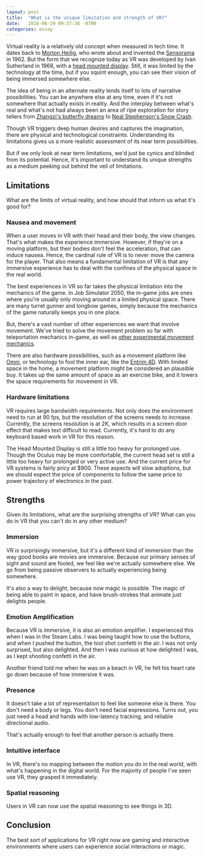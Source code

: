 ```yaml
---
layout: post
title:  "What is the unique limitation and strength of VR?"
date:   2016-06-29 09:37:36 -0700
categories: essay
---
```


Virtual reality is a relatively old concept when measured in tech time. It
dates back to [Morton Heilig][heilig], who wrote about and invented the [Sensorama][sensorama]
in 1962. But the form that we recognize today as VR was developed by
Ivan Sutherland in 1968, with a [head mounted display][sword-of-damocles].
Still, it was limited by the technology at the time, but if you squint enough,
you can see their vision of being immersed somewhere else.

The idea of being in an alternate reality lends itself to lots of narrative
possibilities. You can be anywhere else at any time, even if it's not somewhere
that actually exists in reality. And the interplay between what's real and what's
not had always been an area of ripe exploration for story tellers from
[Zhangzi's butterfly dreams][butterfly-dream] to
[Neal Stephenson's Snow Crash][snow-crash].

Though VR triggers deep human desires and captures the imagination, there are
physical and technological constraints. Understanding its limitations gives us
a more realistic assessment of its near term possibilities.

But if we only look at near term limitations, we'd just be cynics and blinded from
its potential. Hence, it's important to understand its unique strengths as a
medium peeking out behind the veil of limitations.

## Limitations

What are the limits of virtual reality, and how should that inform us what it's
good for?

### Nausea and movement

When a user moves in VR with their head and their body, the view changes. That's
what makes the experience immersive. However, if they're on a moving platform,
but their bodies don't feel the acceleration, that can induce nausea. Hence,
the cardinal rule of VR is to never move the camera for the player.
That also means a fundamental limitation of VR is that any immersive experience
has to deal with the confines of the physical space in the real world.

The best experiences in VR so far takes the physical limitation into the mechanics
of the game. In Job Simulator 2050, the in-game jobs are ones where you're usually only
moving around in a limited physical space. There are many turret gunner and longbow
games, simply because the mechanics of the game naturally keeps you in one place.

But, there's a vast number of other experiences we want that involve movement.
We've tried to solve the movement problem so far with teleportation mechanics in-game,
as well as [other experimental movement mechanics][controlling-movement-in-vr].

There are also hardware possibilities, such as a movement platform like [Omni][omni],
or technology to fool the inner ear, like the [Entrim 4D][entrim-4d]. With limited
space in the home, a movement platform might be considered an plausible buy.
It takes up the same amount of space as an exercise bike, and it lowers the
space requirements for movement in VR.

### Hardware limitations

VR requires large bandwidth requirements. Not only does the environment need to
run at 90 fps, but the resolution of the screens needs to increase. Currently,
the screens resolution is at 2K, which results in a screen door effect that
makes text difficult to read. Currently, it's hard to do any keyboard based
work in VR for this reason.

The Head Mounted Display is still a little too heavy for prolonged use. Though
the Oculus may be more comfortable, the current head set is still a little too
heavy for prolonged or very active use. And the current price for VR systems is
fairly pricy at $900. These aspects will slow adoptions,
but we should expect the price of components to follow the same price to power
trajectory of electronics in the past.

## Strengths

Given its limitations, what are the surprising strengths of VR? What can you do
in VR that you can't do in any other medium?

### Immersion

VR is surprisingly immersive, but it's a different kind of immersion than the
way good books are movies are immersive. Because our primary senses of sight and
sound are fooled, we feel like we're actually somewhere else. We go from being
passive observers to actually experiencing being somewhere.

It's also a way to delight, because now magic is possible. The magic of being
able to paint in space, and have brush-strokes that animate just delights people.

### Emotion Amplification

Because VR is immersive, it is also an emotion amplifier. I experienced this when
I was in the Steam Labs. I was being taught how to use the buttons, and when I
pushed the button, the tool shot confetti in the air. I was not only surprised,
but also delighted. And then I was curious at how delighted I was, as I kept
shooting confetti in the air.

Another friend told me when he was on a beach in VR, he felt his heart rate go
down because of how immersive it was.

### Presence

It doesn't take a lot of representation to feel like someone else is there. You
don't need a body or legs. You don't need facial expressions. Turns out, you just
need a head and hands with low-latency tracking, and reliable directional audio.

That's actually enough to feel that another person is actually there.

### Intuitive interface

In VR, there's no mapping between the motion you do in the real world, with
what's happening in the digital world. For the majority of people I've seen use
VR, they grasped it immediately.

### Spatial reasoning

Users in VR can now use the spatial reasoning to see things in 3D.

## Conclusion

The best sort of applications for VR right now are gaming and interactive
environments where users can experience social interactions or magic.


[heilig]: http://www.mortonheilig.com/InventorVR.html
[sensorama]: https://en.wikipedia.org/wiki/Sensorama
[butterfly-dream]: http://www.the-philosopher.co.uk/butter.htm
[snow-crash]: http://io9.gizmodo.com/how-neal-stephenson-is-helping-to-make-snow-crashs-meta-1671621178
[sword-of-damocles]: http://www.computerhistory.org/revolution/input-output/14/356/1830
[controlling-movement-in-vr]: https://www.youtube.com/watch?v=Zsg8L43k7QY
[omni]: https://www.youtube.com/watch?v=j3vHv4lNvg4
[entrim-4d]: http://www.roadtovr.com/samsungs-new-headphones-trick-your-inner-ear-to-move-you-in-vr/
